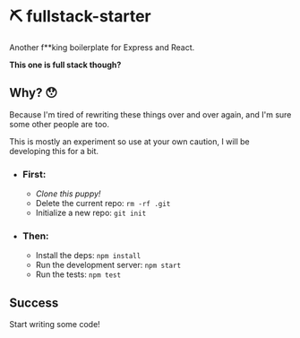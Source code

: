 # ⛏ fullstack-starter

Another f\*\*king boilerplate for Express and React.

**This one is full stack though?**

## Why? 😯

Because I'm tired of rewriting these things over and over again, and I'm sure some other people are too.

This is mostly an experiment so use at your own caution, I will be developing this for a bit.

* ### First:
   * *Clone this puppy!*
    * Delete the current repo: `rm -rf .git`
    * Initialize a new repo: `git init`
* ### Then:
    * Install the deps: `npm install`
    * Run the development server: `npm start`
    * Run the tests: `npm test`

## Success

Start writing some code!
